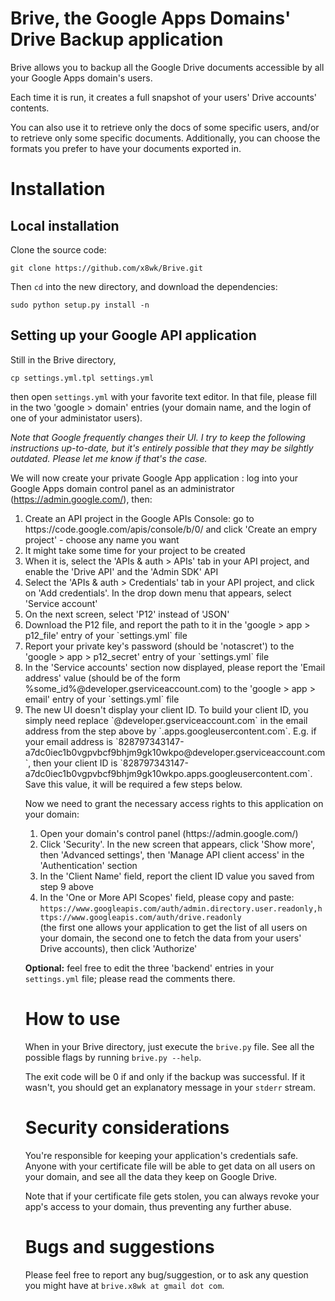 Brive, the Google Apps Domains' Drive Backup application
=====

Brive allows you to backup all the Google Drive documents accessible by all your Google Apps domain's users.

Each time it is run, it creates a full snapshot of your users' Drive accounts' contents.

You can also use it to retrieve only the docs of some specific users, and/or to retrieve only some specific documents. Additionally, you can choose the formats you prefer to have your documents exported in.

<h1>Installation</h1>

<h2>Local installation</h2>

Clone the source code:

`git clone https://github.com/x8wk/Brive.git`

Then `cd` into the new directory, and download the dependencies:

`sudo python setup.py install -n`

<h2>Setting up your Google API application</h2>

Still in the Brive directory,

`cp settings.yml.tpl settings.yml`

then open `settings.yml` with your favorite text editor. In that file, please fill in the two 'google > domain' entries (your domain name, and the login of one of your administator users).

_Note that Google frequently changes their UI. I try to keep the following instructions up-to-date, but it's entirely possible that they may be silghtly outdated. Please let me know if that's the case._

We will now create your private Google App application : log into your Google Apps domain control panel as an administrator (https://admin.google.com/), then:
<ol>
<li> Create an API project in the Google APIs Console: go to https://code.google.com/apis/console/b/0/ and click 'Create an empry project' - choose any name you want </li>
<li> It might take some time for your project to be created </li>
<li> When it is, select the 'APIs & auth > APIs' tab in your API project, and enable the 'Drive API' and the 'Admin SDK' API </li>
<li> Select the 'APIs & auth > Credentials' tab in your API project, and click on 'Add credentials'. In the drop down menu that appears, select 'Service account' </li>
<li> On the next screen, select 'P12' instead of 'JSON' </li>
<li> Download the P12 file, and report the path to it in the 'google > app > p12_file' entry of your `settings.yml` file </li>
<li> Report your private key's password (should be 'notascret') to the 'google > app > p12_secret' entry of your `settings.yml` file </li>
<li> In the 'Service accounts' section now displayed, please report the 'Email address' value (should be of the form %some_id%@developer.gserviceaccount.com) to the 'google > app > email' entry of your `settings.yml` file </li>
<li> The new UI doesn't display your client ID. To build your client ID, you simply need replace `@developer.gserviceaccount.com` in the email address from the step above by `.apps.googleusercontent.com`. E.g. if your email address is `828797343147-a7dc0iec1b0vgpvbcf9bhjm9gk10wkpo@developer.gserviceaccount.com`, then your client ID is `828797343147-a7dc0iec1b0vgpvbcf9bhjm9gk10wkpo.apps.googleusercontent.com`. Save this value, it will be required a few steps below. </li>

Now we need to grant the necessary access rights to this application on your domain:
<ol>
<li> Open your domain's control panel (https://admin.google.com/) </li>
<li> Click 'Security'. In the new screen that appears, click 'Show more', then 'Advanced settings', then 'Manage API client access' in the 'Authentication' section </li>
<li> In the 'Client Name' field, report the client ID value you saved from step 9 above </li>
<li> In the 'One or More API Scopes' field, please copy and paste:<br/>
<code>https://www.googleapis.com/auth/admin.directory.user.readonly,https://www.googleapis.com/auth/drive.readonly</code><br/>
(the first one allows your application to get the list of all users on your domain, the second one to fetch the data from your users' Drive accounts), then click 'Authorize' </li>
</ol>

<b>Optional:</b> feel free to edit the three 'backend' entries in your `settings.yml` file; please read the comments there.

<h1>How to use</h1>

When in your Brive directory, just execute the `brive.py` file. See all the possible flags by running `brive.py --help`.

The exit code will be 0 if and only if the backup was successful. If it wasn't, you should get an explanatory message in your `stderr` stream.

<h1>Security considerations</h1>

You're responsible for keeping your application's credentials safe. Anyone with your certificate file will be able to get data on all users on your domain, and see all the data they keep on Google Drive.

Note that if your certificate file gets stolen, you can always revoke your app's access to your domain, thus preventing any further abuse.

<h1>Bugs and suggestions</h1>

Please feel free to report any bug/suggestion, or to ask any question you might have at `brive.x8wk at gmail dot com`.
